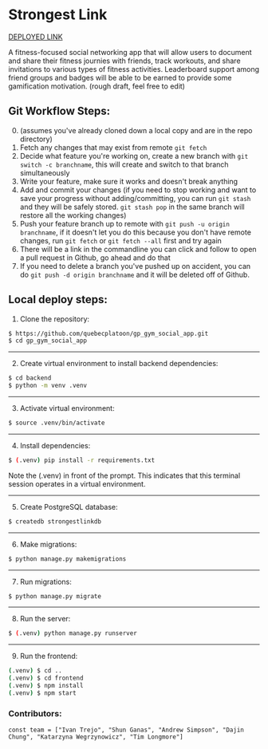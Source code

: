 # Strongest Link

 
[DEPLOYED LINK](https://strongestlink.herokuapp.com/#/)

A fitness-focused social networking app that will allow users to document and share their fitness journies with friends, track workouts, and share invitations to various types of fitness activities.  Leaderboard support among friend groups and badges will be able to be earned to provide some gamification motivation. (rough draft, feel free to edit) 

## Git Workflow Steps:
0. (assumes you've already cloned down a local copy and are in the repo directory)
1. Fetch any changes that may exist from remote `git fetch`
2. Decide what feature you're working on, create a new branch with `git switch -c branchname`, this will create and switch to that branch simultaneously
3. Write your feature, make sure it works and doesn't break anything
4. Add and commit your changes (if you need to stop working and want to save your progress without adding/committing, you can run `git stash` and they will be safely stored.  `git stash pop` in the same branch will restore all the working changes)
5. Push your feature branch up to remote with `git push -u origin branchname`, if it doesn't let you do this because you don't have remote changes, run `git fetch` or `git fetch --all` first and try again
6. There will be a link in the commandline you can click and follow to open a pull request in Github, go ahead and do that
7. If you need to delete a branch you've pushed up on accident, you can do `git push -d origin branchname` and it will be deleted off of Github.

## Local deploy steps:
1. Clone the repository:

```sh
$ https://github.com/quebecplatoon/gp_gym_social_app.git
$ cd gp_gym_social_app
```
  
___

2. Create virtual environment to install backend dependencies:

```sh
$ cd backend
$ python -m venv .venv
```

___

3. Activate virtual environment:
```sh
$ source .venv/bin/activate
```

___

4. Install dependencies:

```sh
$ (.venv) pip install -r requirements.txt
```

Note the (.venv) in front of the prompt. This indicates that this terminal session operates in a virtual environment.

___

5. Create PostgreSQL database:
```sh
$ createdb strongestlinkdb
```

___

6. Make migrations:
```sh
$ python manage.py makemigrations
```

___

7. Run migrations:

```sh
$ python manage.py migrate
```

___

8. Run the server:

```sh
$ (.venv) python manage.py runserver
```
___

9. Run the frontend:

```sh
(.venv) $ cd ..
(.venv) $ cd frontend
(.venv) $ npm install 
(.venv) $ npm start
```


### Contributors: 
`const team = ["Ivan Trejo", "Shun Ganas", "Andrew Simpson", "Dajin Chung", "Katarzyna Wegrzynowicz", "Tim Longmore"]`
